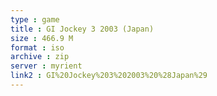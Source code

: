 ```yaml
---
type : game
title : GI Jockey 3 2003 (Japan)
size : 466.9 M
format : iso
archive : zip
server : myrient
link2 : GI%20Jockey%203%202003%20%28Japan%29
---
```

